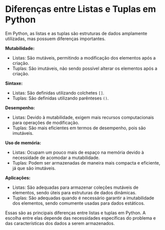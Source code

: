 # Diferenças entre Listas e Tuplas em Python

Em Python, as listas e as tuplas são estruturas de dados amplamente utilizadas, mas possuem diferenças importantes.

**Mutabilidade:**

- Listas: São mutáveis, permitindo a modificação dos elementos após a criação.
- Tuplas: São imutáveis, não sendo possível alterar os elementos após a criação.

**Sintaxe:**

- Listas: São definidas utilizando colchetes `[]`.
- Tuplas: São definidas utilizando parênteses `()`.

**Desempenho:**

- Listas: Devido à mutabilidade, exigem mais recursos computacionais para operações de modificação.
- Tuplas: São mais eficientes em termos de desempenho, pois são imutáveis.

**Uso de memória:**

- Listas: Ocupam um pouco mais de espaço na memória devido à necessidade de acomodar a mutabilidade.
- Tuplas: Podem ser armazenadas de maneira mais compacta e eficiente, já que são imutáveis.

**Aplicações:**

- Listas: São adequadas para armazenar coleções mutáveis de elementos, sendo úteis para estruturas de dados dinâmicas.
- Tuplas: São adequadas quando é necessário garantir a imutabilidade dos elementos, sendo comumente usadas para dados estáticos.

Essas são as principais diferenças entre listas e tuplas em Python. A escolha entre elas depende das necessidades específicas do problema e das características dos dados a serem armazenados.
